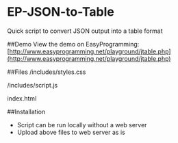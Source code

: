 # EP-JSON-to-Table
Quick script to convert JSON output into a table format

##Demo
View the demo on EasyProgramming: [http://www.easyprogramming.net/playground/jtable.php](http://www.easyprogramming.net/playground/jtable.php)

##Files
/includes/styles.css

/includes/script.js

index.html

##Installation
- Script can be run locally without a web server
- Upload above files to web server as is


